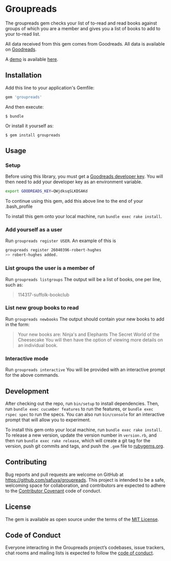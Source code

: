 # Groupreads

The groupreads gem checks your list of to-read and read books against groups of
which you are a member and gives you a list of books to add to your to-read
list.

All data received from this gem comes from Goodreads. All data is available on
[Goodreads](https://www.goodreads.com).

A [demo](https://www.youtube.com/watch?v=svPbcjdBXr8&t=2s) is available [here](https://www.youtube.com/watch?v=svPbcjdBXr8&t=2s).

## Installation

Add this line to your application's Gemfile:

```ruby
gem 'groupreads'
```

And then execute:

    $ bundle

Or install it yourself as:

    $ gem install groupreads

## Usage

### Setup
Before using this library, you must get a
[Goodreads developer key](https://www.goodreads.com/api/keys). You will then
need to add your developer key as an environment variable.
```bash
export GOODREADS_KEY=QWjdksqSLKDSAKd
```
To continue using this gem, add this above line to the end of your
.bash_profile

To install this gem onto your local machine, run `bundle exec rake install`.

### Add yourself as a user
Run `groupreads register USER`. An example of this is
```bash
groupreads register 26040396-robert-hughes
>> robert-hughes added.
```

### List groups the user is a member of
Run `groupreads listgroups`
The output will be a list of books, one per line, such as:
> 114317-suffolk-bookclub

### List new group books to read
Run `groupreads newbooks`
The output should contain your new books to add in the form:
> Your new books are:
>  Ninja's and Elephants
>  The Secret World of the Cheesecake
You will then have the option of viewing more details on an individual book.

### Interactive mode
Run `groupreads interactive`
You will be provided with an interactive prompt for the above commands.

## Development

After checking out the repo, run `bin/setup` to install dependencies. Then, run
`bundle exec cucumber features` to run the features, or
`bundle exec rspec spec` to run the specs. You can also run `bin/console` for
an interactive prompt that will allow you to experiment.

To install this gem onto your local machine, run `bundle exec rake install`. To
release a new version, update the version number in `version.rb`, and then run
`bundle exec rake release`, which will create a git tag for the version, push
git commits and tags, and push the `.gem` file to
[rubygems.org](https://rubygems.org).

## Contributing

Bug reports and pull requests are welcome on GitHub at
https://github.com/safuya/groupreads. This project is intended to be a safe,
welcoming space for collaboration, and contributors are expected to adhere to
the [Contributor Covenant](http://contributor-covenant.org) code of conduct.

## License

The gem is available as open source under the terms of the
[MIT License](https://opensource.org/licenses/MIT).

## Code of Conduct

Everyone interacting in the Groupreads project’s codebases, issue trackers,
chat rooms and mailing lists is expected to follow the
[code of conduct](https://github.com/safuya/groupreads/blob/master/CODE_OF_CONDUCT.md).
